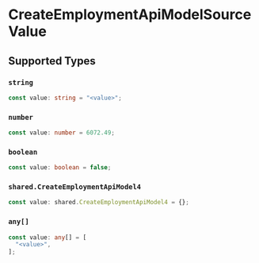 # CreateEmploymentApiModelSourceValue


## Supported Types

### `string`

```typescript
const value: string = "<value>";
```

### `number`

```typescript
const value: number = 6072.49;
```

### `boolean`

```typescript
const value: boolean = false;
```

### `shared.CreateEmploymentApiModel4`

```typescript
const value: shared.CreateEmploymentApiModel4 = {};
```

### `any[]`

```typescript
const value: any[] = [
  "<value>",
];
```

